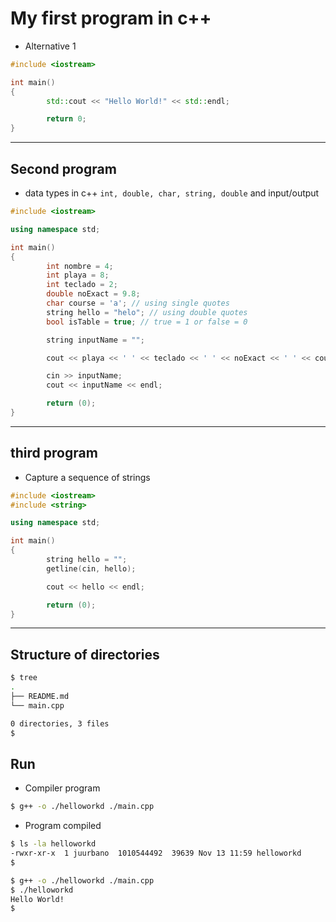 # My first program in c++

* Alternative 1

```c++
#include <iostream>

int main()
{
        std::cout << "Hello World!" << std::endl;

        return 0;
}
```
----

## Second program

* data types in c++ `int, double, char, string, double` and input/output

```c++
#include <iostream>

using namespace std;

int main()
{
        int nombre = 4;
        int playa = 8;
        int teclado = 2;
        double noExact = 9.8;
        char course = 'a'; // using single quotes
        string hello = "helo"; // using double quotes
        bool isTable = true; // true = 1 or false = 0

        string inputName = "";

        cout << playa << ' ' << teclado << ' ' << noExact << ' ' << course << ' ' << hello << ' ' << isTable << endl;

        cin >> inputName;
        cout << inputName << endl;

        return (0);
}
```

---

## third program

* Capture a sequence of strings

```c++
#include <iostream>
#include <string>

using namespace std;

int main()
{
        string hello = "";
        getline(cin, hello);

        cout << hello << endl;

        return (0);
}
```

---




## Structure of directories

```bash
$ tree
.
├── README.md
└── main.cpp

0 directories, 3 files
$
```

## Run

* Compiler program

```bash
$ g++ -o ./helloworkd ./main.cpp
```

* Program compiled

```bash
$ ls -la helloworkd
-rwxr-xr-x  1 juurbano  1010544492  39639 Nov 13 11:59 helloworkd
$
```

```bash
$ g++ -o ./helloworkd ./main.cpp
$ ./helloworkd
Hello World!
$
```
